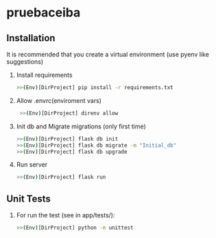 # pruebaceiba


## Installation
It is recommended that you create a virtual environment (use pyenv like suggestions)

1. Install requirements
    ```sh
    >>(Env)[DirProject] pip install -r requirements.txt
    ```
   
2. Allow .envrc(enviroment vars)
   ```sh
    >>(Env)[DirProject] direnv allow
    ```
   
3. Init db and Migrate migrations (only first time)
    ```sh
    >>(Env)[DirProject] flask db init
    >>(Env)[DirProject] flask db migrate -m "Initial_db"
    >>(Env)[DirProject] flask db upgrade
    ```

4. Run server
    ```sh
    >>(Env)[DirProject] flask run
    ```

## Unit Tests

1. For run the test (see in app/tests/):

    ```sh
    >>(Env)[DirProject] python -m unittest
    ```
